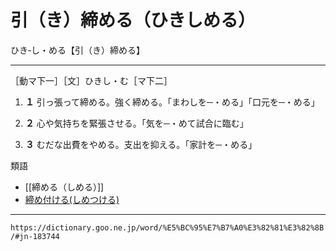 # 引（き）締める（ひきしめる）
ひき‐し・める【引（き）締める】

-----------------------

［動マ下一］［文］ひきし・む［マ下二］

1.  **１** 引っ張って締める。強く締める。「まわしを─・める」「口元を─・める」
    

1.  **２** 心や気持ちを緊張させる。「気を─・めて試合に臨む」
    

1.  **３** むだな出費をやめる。支出を抑える。「家計を─・める」
    

類語

-  [[締める（しめる）]]
-   [締め付ける(しめつける)](/word/%E7%B7%A0%E4%BB%98%E3%81%91%E3%82%8B/#jn-101046)
---
`https://dictionary.goo.ne.jp/word/%E5%BC%95%E7%B7%A0%E3%82%81%E3%82%8B/#jn-183744`